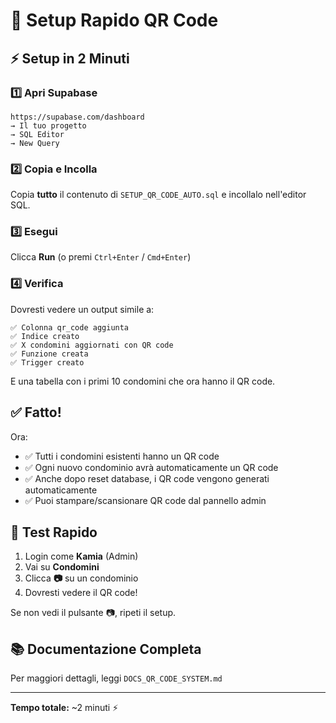 # 🚀 Setup Rapido QR Code

## ⚡ Setup in 2 Minuti

### 1️⃣ Apri Supabase

```
https://supabase.com/dashboard
→ Il tuo progetto
→ SQL Editor
→ New Query
```

### 2️⃣ Copia e Incolla

Copia **tutto** il contenuto di `SETUP_QR_CODE_AUTO.sql` e incollalo nell'editor SQL.

### 3️⃣ Esegui

Clicca **Run** (o premi `Ctrl+Enter` / `Cmd+Enter`)

### 4️⃣ Verifica

Dovresti vedere un output simile a:

```
✅ Colonna qr_code aggiunta
✅ Indice creato
✅ X condomini aggiornati con QR code
✅ Funzione creata
✅ Trigger creato
```

E una tabella con i primi 10 condomini che ora hanno il QR code.

## ✅ Fatto!

Ora:
- ✅ Tutti i condomini esistenti hanno un QR code
- ✅ Ogni nuovo condominio avrà automaticamente un QR code
- ✅ Anche dopo reset database, i QR code vengono generati automaticamente
- ✅ Puoi stampare/scansionare QR code dal pannello admin

## 🧪 Test Rapido

1. Login come **Kamia** (Admin)
2. Vai su **Condomini**
3. Clicca **📷** su un condominio
4. Dovresti vedere il QR code!

Se non vedi il pulsante 📷, ripeti il setup.

## 📚 Documentazione Completa

Per maggiori dettagli, leggi `DOCS_QR_CODE_SYSTEM.md`

---

**Tempo totale:** ~2 minuti ⚡
